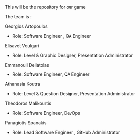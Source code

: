 This will be the repository for our game 

The team is : 

Georgios Artopoulos 

- Role: Software Engineer , QA Engineer

Elisavet Voulgari

- Role: Level & Graphic Designer, Presentation Administrator 

Emmanouil Dellatolas 

- Role: Software Engineer, QA Engineer 

Athanasia Koutra 

- Role: Level & Question Designer, Presentation Administrator

Theodoros Malikourtis

- Role: Software Engineer, DevOps

Panagiotis Spanakis  

- Role: Lead Software Engineer , GitHub Administrator 
